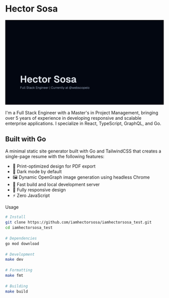 # Hector Sosa

![Hector Sosa](./assets/opengraph-image.png)

I'm a Full Stack Engineer with a Master's in Project Management, bringing over 5 years of experience in developing responsive and scalable enterprise applications. I specialize in React, TypeScript, GraphQL, and Go.

## Built with Go

A minimal static site generator built with Go and TailwindCSS that creates a single-page resume with the following features:

- 📄 Print-optimized design for PDF export
- 🎨 Dark mode by default
- 🖼️ Dynamic OpenGraph image generation using headless Chrome
- 🚀 Fast build and local development server
- 📱 Fully responsive design
- ⚡ Zero JavaScript

Usage

```bash
# Install
git clone https://github.com/iamhectorsosa/iamhectorsosa_test.git
cd iamhectorsosa_test

# Dependencies
go mod download

# Development
make dev

# Formatting
make fmt

# Building
make build
```
